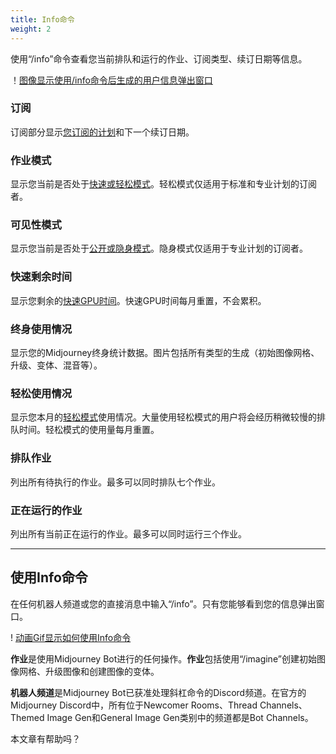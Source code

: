 ```yaml
---
title: Info命令
weight: 2
---
```

使用“/info”命令查看您当前排队和运行的作业、订阅类型、续订日期等信息。

！[图像显示使用/info命令后生成的用户信息弹出窗口](https://cdn.document360.io/3040c2b6-fead-4744-a3a9-d56d621c6c7e/Images/Documentation/MJ_Info.png)

### 订阅

订阅部分显示[您订阅的计划](https://docs.midjourney.com/plans)和下一个续订日期。

### 作业模式

显示您当前是否处于[快速或轻松模式](https://docs.midjourney.com/fast-relax)。轻松模式仅适用于标准和专业计划的订阅者。

### 可见性模式

显示您当前是否处于[公开或隐身模式](https://docs.midjourney.com/stealth)。隐身模式仅适用于专业计划的订阅者。

### 快速剩余时间

显示您剩余的[快速GPU时间](https://docs.midjourney.com/fast-relax)。快速GPU时间每月重置，不会累积。

### 终身使用情况

显示您的Midjourney终身统计数据。图片包括所有类型的生成（初始图像网格、升级、变体、混音等）。

### 轻松使用情况

显示您本月的[轻松模式](https://docs.midjourney.com/fast-relax)使用情况。大量使用轻松模式的用户将会经历稍微较慢的排队时间。轻松模式的使用量每月重置。

### 排队作业

列出所有待执行的作业。最多可以同时排队七个作业。

### 正在运行的作业

列出所有当前正在运行的作业。最多可以同时运行三个作业。

___

## 使用Info命令

在任何机器人频道或您的直接消息中输入“/info”。只有您能够看到您的信息弹出窗口。

! [动画Gif显示如何使用Info命令](https://cdn.document360.io/3040c2b6-fead-4744-a3a9-d56d621c6c7e/Images/Documentation/MJ_infoCommand.gif)

**作业**是使用Midjourney Bot进行的任何操作。**作业**包括使用“/imagine”创建初始图像网格、升级图像和创建图像的变体。

**机器人频道**是Midjourney Bot已获准处理斜杠命令的Discord频道。在官方的Midjourney Discord中，所有位于Newcomer Rooms、Thread Channels、Themed Image Gen和General Image Gen类别中的频道都是Bot Channels。

本文章有帮助吗？